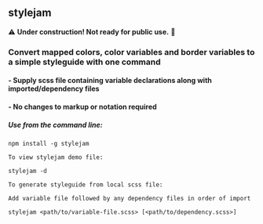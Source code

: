 ## stylejam

:warning:  **Under construction! Not ready for public use.**  :construction:

### Convert mapped colors, color variables and border variables to a simple styleguide with one command
#### - Supply scss file containing variable declarations along with imported/dependency files
#### - No changes to markup or notation required

##### Use from the command line:

```
npm install -g stylejam

To view stylejam demo file:

stylejam -d

To generate styleguide from local scss file: 

Add variable file followed by any dependency files in order of import 

stylejam <path/to/variable-file.scss> [<path/to/dependency.scss>]

```